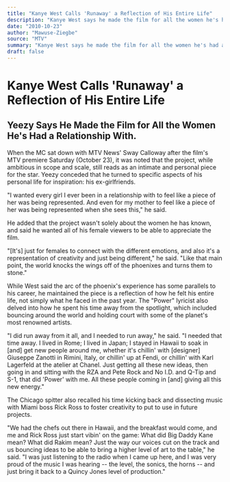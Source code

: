 ```yaml
---
title: "Kanye West Calls 'Runaway' a Reflection of His Entire Life"
description: "Kanye West says he made the film for all the women he's had a relationship with. \"I wanted every girl I ever had to feel like a piece of her was being represented,\" Yeezy says. The lyricist also delve..."
date: "2010-10-23"
author: "Mawuse-Ziegbe"
source: "MTV"
summary: "Kanye West says he made the film for all the women he's had a relationship with. \"I wanted every girl I ever had to feel like a piece of her was being represented,\" Yeezy says. The lyricist also delved into how he spent his time away from the spotlight."
draft: false
---
```


# Kanye West Calls 'Runaway' a Reflection of His Entire Life

## Yeezy Says He Made the Film for All the Women He's Had a Relationship With.

When the MC sat down with MTV News' Sway Calloway after the film's MTV premiere Saturday (October 23), it was noted that the project, while ambitious in scope and scale, still reads as an intimate and personal piece for the star. Yeezy conceded that he turned to specific aspects of his personal life for inspiration: his ex-girlfriends.

"I wanted every girl I ever been in a relationship with to feel like a piece of her was being represented. And even for my mother to feel like a piece of her was being represented when she sees this," he said.

He added that the project wasn't solely about the women he has known, and said he wanted all of his female viewers to be able to appreciate the film.

"[It's] just for females to connect with the different emotions, and also it's a representation of creativity and just being different," he said. "Like that main point, the world knocks the wings off of the phoenixes and turns them to stone."

While West said the arc of the phoenix's experience has some parallels to his career, he maintained the piece is a reflection of how he felt his entire life, not simply what he faced in the past year. The "Power" lyricist also delved into how he spent his time away from the spotlight, which included bouncing around the world and holding court with some of the planet's most renowned artists.

"I did run away from it all, and I needed to run away," he said. "I needed that time away. I lived in Rome; I lived in Japan; I stayed in Hawaii to soak in [and] get new people around me, whether it's chillin' with [designer] Giuseppe Zanotti in Rimini, Italy, or chillin' up at Fendi, or chillin' with Karl Lagerfeld at the atelier at Chanel. Just getting all these new ideas, then going in and sitting with the RZA and Pete Rock and No I.D. and Q-Tip and S-1, that did 'Power' with me. All these people coming in [and] giving all this new energy."

The Chicago spitter also recalled his time kicking back and dissecting music with Miami boss Rick Ross to foster creativity to put to use in future projects.

"We had the chefs out there in Hawaii, and the breakfast would come, and me and Rick Ross just start vibin' on the game: What did Big Daddy Kane mean? What did Rakim mean? Just the way our voices cut on the track and us bouncing ideas to be able to bring a higher level of art to the table," he said. "I was just listening to the radio when I came up here, and I was very proud of the music I was hearing -- the level, the sonics, the horns -- and just bring it back to a Quincy Jones level of production."
